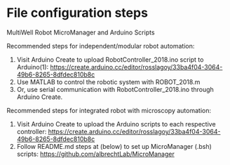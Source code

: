 # File configuration steps
MultiWell Robot MicroManager and Arduino Scripts

Recommended steps for independent/modular robot automation:

1. Visit Arduino Create to upload RobotController_2018.ino script to Arduino(1):
https://create.arduino.cc/editor/rosslagoy/33ba4f04-3064-49b6-8265-8dfdec810b8c
2. Use MATLAB to control the robotic system with ROBOT_2018.m
3. Or, use serial communication with RobotController_2018.ino through Arduino Create.

Recommended steps for integrated robot with microscopy automation:

1. Visit Arduino Create to upload the Arduino scripts to each respective controller:
https://create.arduino.cc/editor/rosslagoy/33ba4f04-3064-49b6-8265-8dfdec810b8c
2. Follow README.md steps at (below) to set up MicroManager (.bsh) scripts:
https://github.com/albrechtLab/MicroManager
